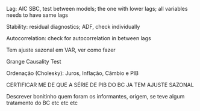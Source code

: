Lag: AIC SBC, test between models; the one with lower lags; all variables needs to have same lags 

Stability: residual diagnostics; ADF, check individually

Autocorrelation: check for autocorrelation in between lags

Tem ajuste sazonal em VAR, ver como fazer 

Grange Causality Test

Ordenação (Cholesky): Juros, Inflação, Câmbio e PIB

CERTIFICAR ME DE QUE A SÉRIE DE PIB DO BC JA TEM AJUSTE SAZONAL

Descrever bonitinho quem foram os informantes, origem, se teve algum tratamento do BC etc etc etc
